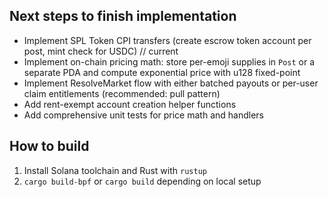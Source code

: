## Next steps to finish implementation
- Implement SPL Token CPI transfers (create escrow token account per post, mint check for USDC) // current
- Implement on-chain pricing math: store per-emoji supplies in `Post` or a separate PDA and compute exponential price with u128 fixed-point
- Implement ResolveMarket flow with either batched payouts or per-user claim entitlements (recommended: pull pattern)
- Add rent-exempt account creation helper functions
- Add comprehensive unit tests for price math and handlers


## How to build


1. Install Solana toolchain and Rust with `rustup`
2. `cargo build-bpf` or `cargo build` depending on local setup